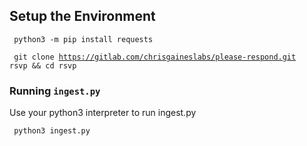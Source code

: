 ## Setup the Environment

<code> python3 -m pip install requests </code>

<code> git clone https://gitlab.com/chrisgaineslabs/please-respond.git rsvp && cd rsvp</code>

### Running `ingest.py`

Use your python3 interpreter to run ingest.py

<code> python3 ingest.py </code>

